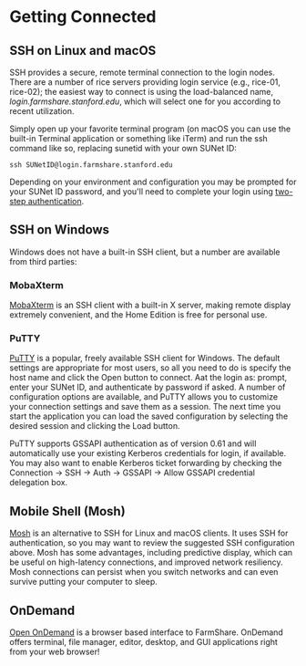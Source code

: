 # Getting Connected

## SSH on Linux and macOS

SSH provides a secure, remote terminal connection to the login nodes. There are a number of rice servers providing login service (e.g., rice-01, rice-02); the easiest way to connect is using the load-balanced name, *login.farmshare.stanford.edu*, which will select one for you according to recent utilization.


Simply open up your favorite terminal program (on macOS you can use the built-in Terminal application or something like iTerm) and run the ssh command like so, replacing sunetid with your own SUNet ID:

~~~no-highlight
ssh SUNetID@login.farmshare.stanford.edu
~~~

Depending on your environment and configuration you may be prompted for your SUNet ID password, and you'll need to complete your login using [two-step authentication](https://uit.stanford.edu/service/webauth/twostep).

## SSH on Windows

Windows does not have a built-in SSH client, but a number are available from third parties:

### MobaXterm

[MobaXterm](http://mobaxterm.mobatek.net/) is an SSH client with a built-in X server, making remote display extremely convenient, and the Home Edition is free for personal use.

### PuTTY

[PuTTY](http://www.chiark.greenend.org.uk/~sgtatham/putty/) is a popular, freely available SSH client for Windows. The default settings are appropriate for most users, so all you need to do is specify the host name and click the Open button to connect. Aat the login as: prompt, enter your SUNet ID, and authenticate by password if asked. A number of configuration options are available, and PuTTY allows you to customize your connection settings and save them as a session. The next time you start the application you can load the saved configuration by selecting the desired session and clicking the Load button.

PuTTY supports GSSAPI authentication as of version 0.61 and will automatically use your existing Kerberos credentials for login, if available. You may also want to enable Kerberos ticket forwarding by checking the Connection → SSH → Auth → GSSAPI → Allow GSSAPI credential delegation box.

## Mobile Shell (Mosh)

[Mosh](https://mosh.org/) is an alternative to SSH for Linux and macOS clients. It uses SSH for authentication, so you may want to review the suggested SSH configuration above. Mosh has some advantages, including predictive display, which can be useful on high-latency connections, and improved network resiliency. Mosh connections can persist when you switch networks and can even survive putting your computer to sleep.

## OnDemand

[Open OnDemand](https://ondemand.farmshare.stanford.edu/) is a browser based interface to FarmShare. OnDemand offers terminal, file manager, editor, desktop, and GUI applications right from your web browser!


